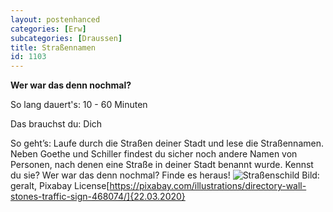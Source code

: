 ```yaml
---
layout: postenhanced
categories: [Erw]
subcategories: [Draussen]
title: Straßennamen
id: 1103
---
```

**Wer war das denn nochmal?**

So lang dauert's:	10 - 60 Minuten

Das brauchst du: Dich

So geht’s: Laufe durch die Straßen deiner Stadt und lese die Straßennamen. Neben Goethe und Schiller findest du sicher noch andere Namen von Personen, nach denen eine Straße in deiner Stadt benannt wurde. Kennst du sie? Wer war das denn nochmal? Finde es heraus! 
![Straßenschild](https://cdn.pixabay.com/photo/2014/10/01/07/34/directory-468074_1280.jpg)
Bild: geralt, Pixabay License[https://pixabay.com/illustrations/directory-wall-stones-traffic-sign-468074/]{22.03.2020}
